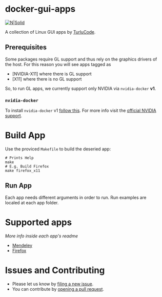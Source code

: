 # docker-gui-apps
[![N|Solid](http://turlucode.com/wp-content/uploads/2017/10/turlucode_.png)](http://turlucode.com/)

A collection of Linux GUI apps by [TurluCode](http://turlucode.com).

## Prerequisites

Some packages require GL support and thus rely on the graphics drivers of the host. For this reason you will see apps tagged as
 - [NVIDIA-X11] where there is GL support
 - [X11] where there is no GL support

 So, to run GL apps, we currently support only NVIDIA via `nvidia-docker` __v1__.

### `nvidia-docker`

To install `nvidia-docker` v1 [follow this](https://github.com/turlucode/ros-docker-gui/blob/master/Readme.md#nvidia-graphics-card). For more info visit the [official NVIDIA support](https://github.com/NVIDIA/nvidia-docker).

# Build App

Use the proviced `Makefile` to build the deseried app:
````
# Prints Help
make
# E.g. Build Firefox
make firefox_x11
````

## Run App

Each app needs different arguments in order to run. Run examples are localed at each app folder.

# Supported apps

_More info inside each app's readme_

- [Mendeley](https://github.com/turlucode/docker-gui-apps/tree/master/mendeley)
- [Firefox](https://github.com/turlucode/docker-gui-apps/tree/master/firefox)

# Issues and Contributing
  - Please let us know by [filing a new 
issue](https://github.com/turlucode/ros-docker-gui/issues/new).
  - You can contribute by [opening a pull 
request](https://github.com/turlucode/ros-docker-gui/compare).
